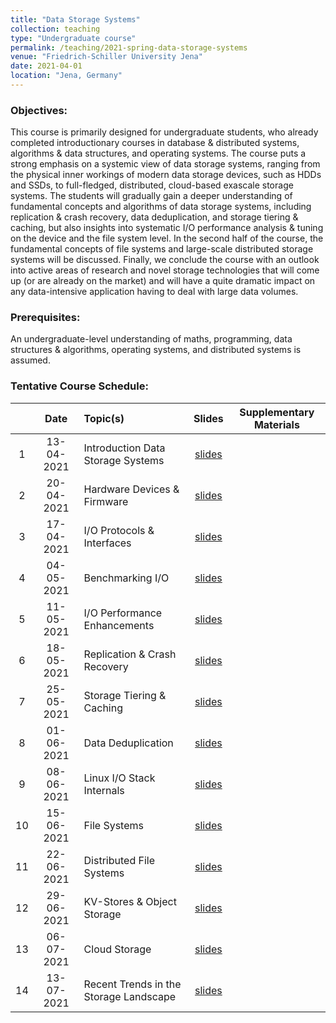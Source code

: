 ```yaml
---
title: "Data Storage Systems"
collection: teaching
type: "Undergraduate course"
permalink: /teaching/2021-spring-data-storage-systems
venue: "Friedrich-Schiller University Jena"
date: 2021-04-01
location: "Jena, Germany"
---
```



### Objectives:
This course is primarily designed for undergraduate students, who already completed introductionary courses in database & distributed systems, algorithms & data structures, and operating systems. The course puts a strong emphasis on a systemic view of data storage systems, ranging from the physical inner workings of modern data storage devices, such as HDDs and SSDs, to full-fledged, distributed, cloud-based exascale storage systems. The students will gradually gain a deeper understanding of fundamental concepts and algorithms of data storage systems, including replication & crash recovery, data deduplication, and storage tiering & caching, but also insights into systematic I/O performance analysis & tuning on the device and the file system level. In the second half of the course, the fundamental concepts of file systems and large-scale distributed storage systems will be discussed. Finally, we conclude the course with an outlook into active areas of research and novel storage technologies that will come up (or are already on the market) and will have a quite dramatic impact on any data-intensive application having to deal with large data volumes.

### Prerequisites:
An undergraduate-level understanding of maths, programming, data structures & algorithms, operating systems, and distributed systems is assumed. 

### Tentative Course Schedule:

| | Date | Topic(s)  | Slides | Supplementary Materials |
|:---: | :---: | :---|:---:|:---:|
|1| 13-04-2021 |Introduction Data Storage Systems|[slides](https://marcusparadies.github.io/teaching/2021-spring-data-storage-systems)||
|2| 20-04-2021 |Hardware Devices & Firmware|[slides](https://marcusparadies.github.io/teaching/2021-spring-data-storage-systems)||
|3| 17-04-2021 |I/O Protocols & Interfaces|[slides](https://marcusparadies.github.io/teaching/2021-spring-data-storage-systems)||
|4| 04-05-2021 |Benchmarking I/O|[slides](https://marcusparadies.github.io/teaching/2021-spring-data-storage-systems)||
|5| 11-05-2021 |I/O Performance Enhancements|[slides](https://marcusparadies.github.io/teaching/2021-spring-data-storage-systems)||
|6| 18-05-2021 |Replication & Crash Recovery|[slides](https://marcusparadies.github.io/teaching/2021-spring-data-storage-systems)||
|7| 25-05-2021 |Storage Tiering & Caching|[slides](https://marcusparadies.github.io/teaching/2021-spring-data-storage-systems)||
|8| 01-06-2021 |Data Deduplication|[slides](https://marcusparadies.github.io/teaching/2021-spring-data-storage-systems)||
|9| 08-06-2021 |Linux I/O Stack Internals|[slides](https://marcusparadies.github.io/teaching/2021-spring-data-storage-systems)||
|10| 15-06-2021 |File Systems|[slides](https://marcusparadies.github.io/teaching/2021-spring-data-storage-systems)||
|11| 22-06-2021 |Distributed File Systems|[slides](https://marcusparadies.github.io/teaching/2021-spring-data-storage-systems)||
|12| 29-06-2021 |KV-Stores & Object Storage|[slides](https://marcusparadies.github.io/teaching/2021-spring-data-storage-systems)||
|13| 06-07-2021 |Cloud Storage|[slides](https://marcusparadies.github.io/teaching/2021-spring-data-storage-systems)||
|14| 13-07-2021 |Recent Trends in the Storage Landscape|[slides](https://marcusparadies.github.io/teaching/2021-spring-data-storage-systems)||
